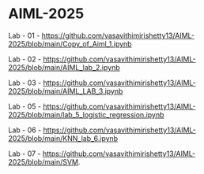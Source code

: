 # AIML-2025

Lab - 01 - https://github.com/vasavithimirishetty13/AIML-2025/blob/main/Copy_of_Aiml_1.ipynb

Lab - 02 - https://github.com/vasavithimirishetty13/AIML-2025/blob/main/AIML_lab_2.ipynb

Lab - 03 - https://github.com/vasavithimirishetty13/AIML-2025/blob/main/AIML_LAB_3.ipynb

Lab - 05 - https://github.com/vasavithimirishetty13/AIML-2025/blob/main/lab_5_logistic_regression.ipynb

Lab - 06 - https://github.com/vasavithimirishetty13/AIML-2025/blob/main/KNN_lab_6.ipynb

Lab - 07 - https://github.com/vasavithimirishetty13/AIML-2025/blob/main/SVM.

